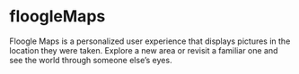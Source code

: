 # floogleMaps

Floogle Maps is a personalized user experience that displays pictures in the location they were taken. Explore a new area or revisit a familiar one and see the world through someone else’s eyes.